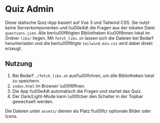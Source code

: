# Quiz Admin

Diese statische Quiz-App basiert auf Vue 3 und Tailwind CSS. Sie nutzt keine
Serverkomponenten und l\u00e4dt die Fragen aus der lokalen Datei `questions.json`.
Alle ben\u00f6tigten Bibliotheken k\u00f6nnen lokal im Ordner `libs/` liegen. Mit
`fetch_libs.sh` lassen sich die Dateien bei Bedarf herunterladen und die
ben\u00f6tigte `tailwind.min.css` wird dabei direkt erzeugt.

## Nutzung

1. Bei Bedarf `./fetch_libs.sh` ausf\u00fchren, um alle Bibliotheken lokal zu speichern.
2. `index.html` im Browser \u00f6ffnen.
3. Die App l\u00e4dt automatisch die Fragen und startet das Quiz.
4. Der Dark/Light-Mode kann \u00fcber den Schalter in der Topbar gewechselt werden.

Die Dateien unter `assets/` dienen als Platz f\u00fcr optionale Bilder oder Icons.
